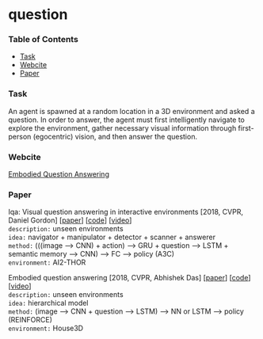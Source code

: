 # question

### Table of Contents
- <a href="#task">Task</a>
- <a href="#webcite">Webcite</a>
- <a href="#paper">Paper</a>

### Task
An agent is spawned at a random location in a 3D environment and asked a question. In order to answer, the agent must first intelligently navigate to explore the environment, gather necessary visual information through first-person (egocentric) vision, and then answer the question.

### Webcite

[Embodied Question Answering](https://embodiedqa.org/)

### Paper

Iqa: Visual question answering in interactive environments \[2018, CVPR, Daniel Gordon\] \[[paper](http://openaccess.thecvf.com/content_cvpr_2018/papers/Gordon_IQA_Visual_Question_CVPR_2018_paper.pdf)\] \[[code](https://github.com/danielgordon10/thor-iqa-cvpr-2018)\] \[[video](https://www.youtube.com/watch?v=pXd3C-1jr98&feature=youtu.be)\]<br/>
`description:` unseen environments<br/>
`idea:` navigator + manipulator + detector + scanner + answerer<br/>
`method:` (((image --> CNN) + action) --> GRU + question --> LSTM + semantic memory --> CNN) --> FC --> policy (A3C)<br/>
`environment:` AI2-THOR

Embodied question answering \[2018, CVPR, Abhishek Das\] \[[paper](http://openaccess.thecvf.com/content_cvpr_2018_workshops/papers/w40/Das_Embodied_Question_Answering_CVPR_2018_paper.pdf)\] \[[code](https://github.com/facebookresearch/EmbodiedQA)\] \[[video](https://www.youtube.com/watch?v=gVj-TeIJfrk)\]<br/>
`description:` unseen environments<br/>
`idea:` hierarchical model<br/>
`method:` (image --> CNN + question --> LSTM) --> NN or LSTM --> policy (REINFORCE)<br/>
`environment:` House3D
